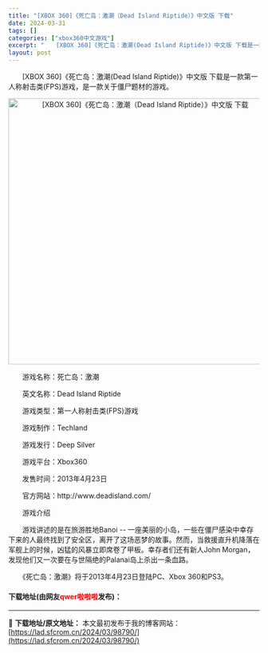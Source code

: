 ```yaml
---
title: "[XBOX 360]《死亡岛：激潮（Dead Island Riptide）》中文版 下载"
date: 2024-03-31
tags: []
categories: ["xbox360中文游戏"]
excerpt: "　　[XBOX 360]《死亡岛：激潮(Dead Island Riptide)》中文版 下载是一款第一人称射击类(FPS)游戏，是一款关于僵尸题材的游戏。 　　游戏名称：死亡岛：激潮 　　英文名称：Dead Island Riptide 　　游戏类型：第一人称射击类(FPS)游戏 　　游戏制作：T&hellip;"
layout: post
---
```


 <p>　　[XBOX 360]《死亡岛：激潮(Dead Island Riptide)》中文版 下载是一款第一人称射击类(FPS)游戏，是一款关于僵尸题材的游戏。</p> <p align="center"><img align="" border="0" src="https://lad.sfcrom.cn/wp-content/uploads/2024/03/20240330_66083e87559cd.webp" width="533" alt="[XBOX 360]《死亡岛：激潮（Dead Island Riptide）》中文版 下载" /></p> <p>　　游戏名称：死亡岛：激潮</p> <p>　　英文名称：Dead Island Riptide</p> <p>　　游戏类型：第一人称射击类(FPS)游戏</p> <p>　　游戏制作：Techland</p> <p>　　游戏发行：Deep Silver</p> <p>　　游戏平台：Xbox360</p> <p>　　发售时间：2013年4月23日</p> <p>　　官方网站：http://www.deadisland.com/</p> <p>　　游戏介绍</p> <p>　　游戏讲述的是在旅游胜地Banoi -- 一座美丽的小岛，一些在僵尸感染中幸存下来的人最终找到了安全区，离开了这场恶梦的故事。然而，当救援直升机降落在军舰上的时候，凶猛的风暴立即席卷了甲板。幸存者们还有新人John Morgan，发现他们又一次要在与世隔绝的Palanai岛上杀出一条血路。</p> <p>　　《死亡岛：激潮》将于2013年4月23日登陆PC、Xbox 360和PS3。</p> <p><h4>下载地址(由网友<font color="red">qwer啦啦啦</font>发布)：</h4></p> 

---
📖 **下载地址/原文地址：** 本文最初发布于我的博客网站：[https://lad.sfcrom.cn/2024/03/98790/](https://lad.sfcrom.cn/2024/03/98790/)
